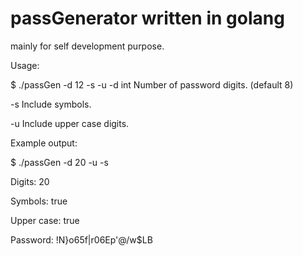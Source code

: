 # passGenerator written in golang

mainly for self development purpose.

Usage: 

$ ./passGen -d 12 -s -u
  -d int
        Number of password digits. (default 8)
        
  -s    Include symbols.
  
  -u    Include upper case digits.


Example output:

$ ./passGen -d 20 -u -s

Digits: 20

Symbols: true

Upper case: true


Password: !N}o65f|r06Ep'@/w$LB

